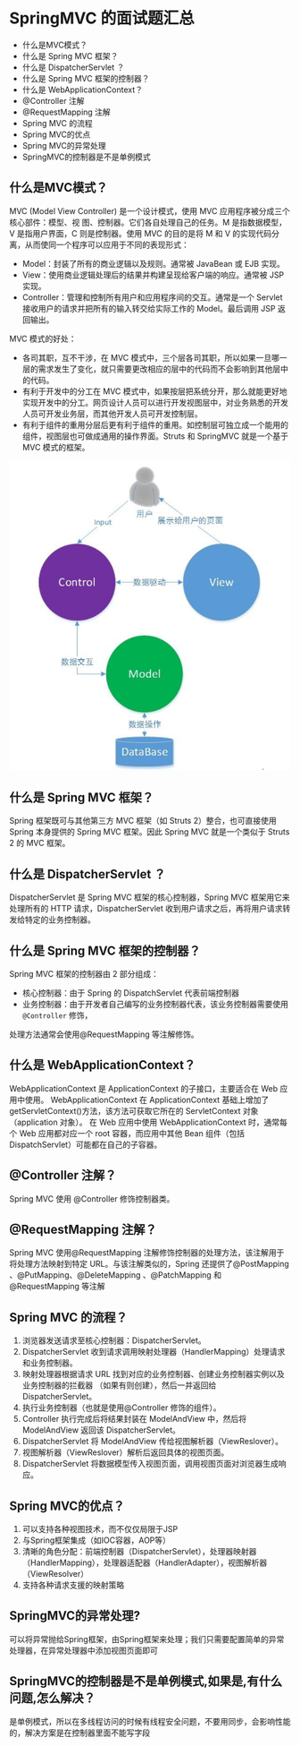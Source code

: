 # SpringMVC 的面试题汇总

- 什么是MVC模式？
- 什么是 Spring MVC 框架？
- 什么是 DispatcherServlet ？
- 什么是 Spring MVC 框架的控制器？
- 什么是 WebApplicationContext？
- @Controller 注解
- @RequestMapping 注解
- Spring MVC 的流程
- Spring MVC的优点
- Spring MVC的异常处理
- SpringMVC的控制器是不是单例模式

## 什么是MVC模式？

MVC (Model View Controller) 是一个设计模式，使用 MVC 应用程序被分成三个核心部件：模型、视
图、控制器。它们各自处理自己的任务。M 是指数据模型，V 是指用户界面，C 则是控制器。使用
MVC 的目的是将 M 和 V 的实现代码分离，从而使同一个程序可以应用于不同的表现形式：

- Model：封装了所有的商业逻辑以及规则。通常被 JavaBean 或 EJB 实现。
- View：使用商业逻辑处理后的结果并构建呈现给客户端的响应。通常被 JSP 实现。
- Controller：管理和控制所有用户和应用程序间的交互。通常是一个 Servlet 接收用户的请求并把所有的输入转交给实际工作的 Model。最后调用 JSP 返回输出。

MVC 模式的好处：
- 各司其职，互不干涉，在 MVC 模式中，三个层各司其职，所以如果一旦哪一层的需求发生了变化，就只需要更改相应的层中的代码而不会影响到其他层中的代码。
- 有利于开发中的分工在 MVC 模式中，如果按层把系统分开，那么就能更好地实现开发中的分工。网页设计人员可以进行开发视图层中，对业务熟悉的开发人员可开发业务层，而其他开发人员可开发控制层。
- 有利于组件的重用分层后更有利于组件的重用。如控制层可独立成一个能用的组件，视图层也可做成通用的操作界面。Struts 和 SpringMVC 就是一个基于 MVC 模式的框架。

![](src/img/MVC架构图.jpg)

## 什么是 Spring MVC 框架？

Spring 框架既可与其他第三方 MVC 框架（如 Struts 2）整合，也可直接使用 Spring 本身提供的 Spring
MVC 框架。因此 Spring MVC 就是一个类似于 Struts 2 的 MVC 框架。

## 什么是 DispatcherServlet ？

DispatcherServlet 是 Spring MVC 框架的核心控制器，Spring MVC 框架用它来处理所有的 HTTP 请求，DispatcherServlet 收到用户请求之后，再将用户请求转发给特定的业务控制器。

## 什么是 Spring MVC 框架的控制器？

Spring MVC 框架的控制器由 2 部分组成：

- 核心控制器：由于 Spring 的 DispatchServlet 代表前端控制器
- 业务控制器：由于开发者自己编写的业务控制器代表，该业务控制器需要使用 `@Controller` 修饰，

处理方法通常会使用@RequestMapping 等注解修饰。

## 什么是 WebApplicationContext？

WebApplicationContext 是 ApplicationContext 的子接口，主要适合在 Web 应用中使用。
WebApplicationContext 在 ApplicationContext 基础上增加了 getServletContext()方法，该方法可获取它所在的 ServletContext 对象（application 对象）。
在 Web 应用中使用 WebApplicationContext 时，通常每个 Web 应用都对应一个 root 容器，而应用中其他 Bean 组件（包括 DispatchServlet）可能都在自己的子容器。

## @Controller 注解？
Spring MVC 使用 @Controller 修饰控制器类。

## @RequestMapping 注解？
Spring MVC 使用@RequestMapping 注解修饰控制器的处理方法，该注解用于将处理方法映射到特定
URL。与该注解类似的，Spring 还提供了@PostMapping 、@PutMapping、@DeleteMapping 、@PatchMapping 和@RequestMapping 等注解

## Spring MVC 的流程？

1. 浏览器发送请求至核心控制器：DispatcherServlet。
2. DispatcherServlet 收到请求调用映射处理器（HandlerMapping）处理请求和业务控制器。
3. 映射处理器根据请求 URL 找到对应的业务控制器、创建业务控制器实例以及业务控制器的拦截器
（如果有则创建），然后一并返回给 DispatcherServlet。
4. 执行业务控制器（也就是使用@Controller 修饰的组件）。
5. Controller 执行完成后将结果封装在 ModelAndView 中，然后将 ModelAndView 返回该
DispatcherServlet。
6. DispatcherServlet 将 ModelAndView 传给视图解析器（ViewReslover）。
7. 视图解析器（ViewReslover）解析后返回具体的视图页面。
8. DispatcherServlet 将数据模型传入视图页面，调用视图页面对浏览器生成响应。

## Spring MVC的优点？
1. 可以支持各种视图技术，而不仅仅局限于JSP
2. 与Spring框架集成（如IOC容器，AOP等）
3. 清晰的角色分配：前端控制器（DispatcherServlet），处理器映射器（HandlerMapping），处理器适配器（HandlerAdapter），视图解析器（ViewResolver）
4. 支持各种请求支援的映射策略

## SpringMVC的异常处理?
可以将异常抛给Spring框架，由Spring框架来处理；我们只需要配置简单的异常处理器，在异常处理器中添加视图页面即可
 
## SpringMVC的控制器是不是单例模式,如果是,有什么问题,怎么解决？
是单例模式，所以在多线程访问的时候有线程安全问题，不要用同步，会影响性能的，解决方案是在控制器里面不能写字段
 

